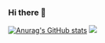 ### Hi there 👋
[![Anurag's GitHub stats](https://github-readme-stats.vercel.app/api?username=xiaoyulejia)](https://github.com/anuraghazra/github-readme-stats)
![](https://visitor-badge.glitch.me/badge?page_id=xiaoyulejia)
